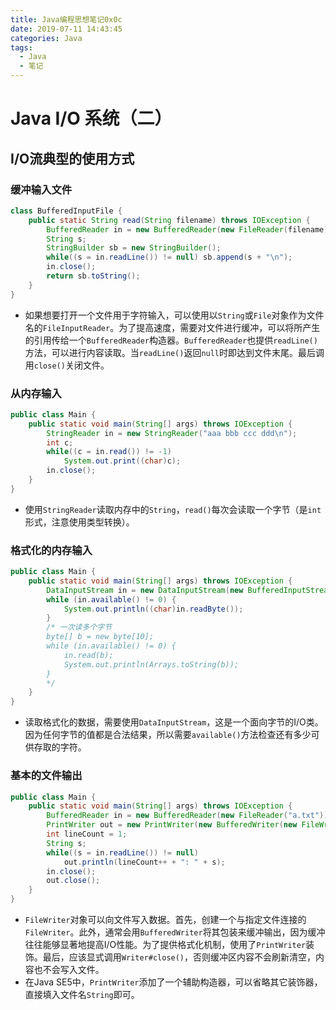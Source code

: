 ```yaml
---
title: Java编程思想笔记0x0c
date: 2019-07-11 14:43:45
categories: Java
tags:
  - Java
  - 笔记
---
```


# Java I/O 系统（二）

## I/O流典型的使用方式

### 缓冲输入文件

```java
class BufferedInputFile {
    public static String read(String filename) throws IOException {
        BufferedReader in = new BufferedReader(new FileReader(filename));
        String s;
        StringBuilder sb = new StringBuilder();
        while((s = in.readLine()) != null) sb.append(s + "\n");
        in.close();
        return sb.toString();
    }
}
```

- 如果想要打开一个文件用于字符输入，可以使用以`String`或`File`对象作为文件名的`FileInputReader`。为了提高速度，需要对文件进行缓冲，可以将所产生的引用传给一个`BufferedReader`构造器。`BufferedReader`也提供`readLine()`方法，可以进行内容读取。当`readLine()`返回`null`时即达到文件末尾。最后调用`close()`关闭文件。

### 从内存输入

```java
public class Main {
    public static void main(String[] args) throws IOException {
        StringReader in = new StringReader("aaa bbb ccc ddd\n");
        int c;
        while((c = in.read()) != -1)
            System.out.print((char)c);
        in.close();
    }
}
```

- 使用`StringReader`读取内存中的`String`，`read()`每次会读取一个字节（是`int`形式，注意使用类型转换）。

### 格式化的内存输入

```java
public class Main {
    public static void main(String[] args) throws IOException {
        DataInputStream in = new DataInputStream(new BufferedInputStream(new FileInputStream("Main.java")));
        while (in.available() != 0) {
            System.out.println((char)in.readByte());
        }
        /* 一次读多个字节
        byte[] b = new byte[10];
        while (in.available() != 0) {
            in.read(b);
            System.out.println(Arrays.toString(b));
        }
        */
    }
}
```

- 读取格式化的数据，需要使用`DataInputStream`，这是一个面向字节的I/O类。因为任何字节的值都是合法结果，所以需要`available()`方法检查还有多少可供存取的字符。

### 基本的文件输出

```java
public class Main {
    public static void main(String[] args) throws IOException {
        BufferedReader in = new BufferedReader(new FileReader("a.txt"));
        PrintWriter out = new PrintWriter(new BufferedWriter(new FileWriter("b.txt")));
        int lineCount = 1;
        String s;
        while((s = in.readLine()) != null)
            out.println(lineCount++ + ": " + s);
        in.close();
        out.close();
    }
}
```

- `FileWriter`对象可以向文件写入数据。首先，创建一个与指定文件连接的`FileWriter`。此外，通常会用`BufferedWriter`将其包装来缓冲输出，因为缓冲往往能够显著地提高I/O性能。为了提供格式化机制，使用了`PrintWriter`装饰。最后，应该显式调用`Writer#close()`，否则缓冲区内容不会刷新清空，内容也不会写入文件。
- 在Java SE5中，`PrintWriter`添加了一个辅助构造器，可以省略其它装饰器，直接填入文件名`String`即可。